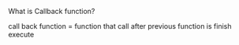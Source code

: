 What is Callback function?

call back function = function that call after previous function is finish execute